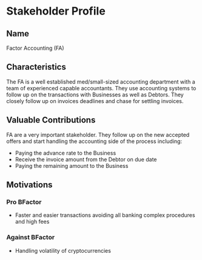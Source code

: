 # Stakeholder Profile
## Name
Factor Accounting (FA)

## Characteristics
The FA is a well established med/small-sized accounting department with a team of experienced capable accountants. They use accounting systems to follow up on the transactions with Businesses as well as Debtors. They closely follow up on invoices deadlines and chase for settling invoices. 

## Valuable Contributions
FA are a very important stakeholder. They follow up on the new accepted offers and start handling the accounting side of the process including:
* Paying the advance rate to the Business
* Receive the invoice amount from the Debtor on due date
* Paying the remaining amount to the Business

## Motivations

### Pro BFactor
* Faster and easier transactions avoiding all banking complex procedures and high fees

### Against BFactor
* Handling volatility of cryptocurrencies
